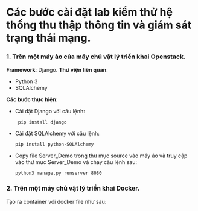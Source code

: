 # Các bước cài đặt lab kiểm thử hệ thống thu thập thông tin và giám sát trạng thái mạng.

### 1. Trên một máy ảo của máy chủ vật lý triển khai Openstack.

**Framework**: Django.
**Thư viện liên quan**:
- Python 3
- SQLAlchemy

**Các bước thực hiện**:
- Cài đặt Django với câu lệnh:
  ```
   pip install django
  ```
- Cài đặt SQLAlchemy với câu lệnh:
  ```
  pip install python-SQLAlchemy
  ```
- Copy file Server_Demo trong thư mục source vào máy ảo và truy cập vào thư mục Server_Demo và chạy câu lệnh sau:
   ```
   python3 manage.py runserver 8080
  ```
 ### 2. Trên một máy chủ vật lý triển khai Docker.
 Tạo ra container với docker file như sau:
